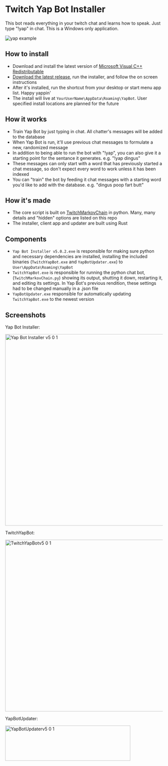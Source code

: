 # Twitch Yap Bot Installer
This bot reads everything in your twitch chat and learns how to speak. Just type "!yap" in chat. This is a Windows only application.

![yap example](https://github.com/user-attachments/assets/0e3da20f-a635-4749-a04a-83609ac17a40)

## How to install
- Download and install the latest version of [Microsoft Visual C++ Redistributable](https://aka.ms/vs/17/release/vc_redist.x64.exe)
- [Download the latest release](https://github.com/fosterbarnes/TwitchYapBotInstaller-Rust/releases/download/v5.0.2/Yap.Bot.Installer.v5.0.2.exe), run the installer, and follow the on screen instructions
- After it's installed, run the shortcut from your desktop or start menu app list. Happy yappin'
- The install will live at `YourUserName\AppData\Roaming\YapBot`. User specified install locations are planned for the future

## How it works
- Train Yap Bot by just typing in chat. All chatter's messages will be added to the database
- When Yap Bot is run, it'll use previous chat messages to formulate a new, randomized message
- In addition to being able to run the bot with "!yap", you can also give it a starting point for the sentance it generates. e.g. "!yap dingus"
- These messages can only start with a word that has previously started a chat message, so don't expect every word to work unless it has been indexed
- You can "train" the bot by feeding it chat messages with a starting word you'd like to add with the database. e.g. "dingus poop fart butt"

## How it's made
- The core script is built on [TwitchMarkovChain](https://github.com/fosterbarnes/TwitchMarkovChain) in python. Many, many details and "hidden" options are listed on this repo
- The installer, client app and updater are built using Rust

## Components
- `Yap Bot Installer v5.0.2.exe` is responsible for making sure python and necessary dependencies are installed, installing the included binaries (`TwitchYapBot.exe` and `YapBotUpdater.exe`) to `User\AppData\Roaming\YapBot`
- `TwitchYapBot.exe` is responsible for running the python chat bot, (`TwitchMarkovChain.py`) showing its output, shutting it down, restarting it, and editing its settings. In Yap Bot's previous rendition, these settings had to be changed manually in a .json file
- `YapBotUpdater.exe` responsible for automatically updating `TwitchYapBot.exe` to the newest version

## Screenshots
Yap Bot Installer:

<img width="800" height="610" alt="Yap Bot Installer v5 0 1" src="https://github.com/user-attachments/assets/835e3973-5907-44b6-9071-61347f4ea31d" />


TwitchYapBot:

<img width="800" height="547" alt="TwitchYapBotv5 0 1" src="https://github.com/user-attachments/assets/3b9df747-2817-4a9c-9cd8-4f44c6b54cd3" />


YapBotUpdater:

<img width="400" height="112" alt="YapBotUpdaterv5 0 1" src="https://github.com/user-attachments/assets/2fef4e40-87e0-4f51-be38-ac98bd5dcf58" />
